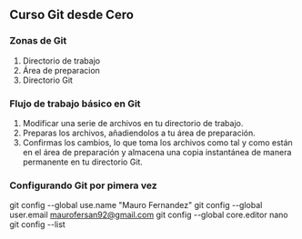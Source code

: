 ## Curso Git desde Cero

### Zonas de Git
1. Directorio de trabajo
2. Área de preparacion
3. Directorio Git

### Flujo de trabajo básico en Git
1. Modificar una serie de archivos en tu directorio de trabajo.
2. Preparas los archivos, añadiendolos a tu área de preparación.
3. Confirmas los cambios, lo que toma los archivos como tal y como están 
en el área de preparación y almacena una copia instantánea de manera permanente
en tu directorio Git.

### Configurando Git por pimera vez

git config --global use.name "Mauro Fernandez"
git config --global user.email maurofersan92@gmail.com
git config --global core.editor nano
git config --list